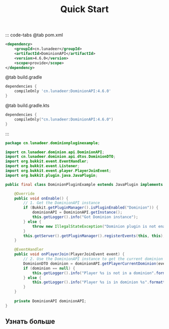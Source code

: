 ﻿---
title: Quick Start
createTime: 2025/04/16 14:38:16
permalink: /ru/api/quick/
---

::: code-tabs
@tab pom.xml
```xml
<dependency>
    <groupId>cn.lunadeer</groupId>
    <artifactId>DominionAPI</artifactId>
    <version>4.6.0</version>
    <scope>provide</scope>
</dependency>
```

@tab build.gradle
```groovy
dependencies {
    compileOnly 'cn.lunadeer:DominionAPI:4.6.0'
}
```

@tab build.gradle.kts
```kotlin
dependencies {
    compileOnly("cn.lunadeer:DominionAPI:4.6.0")
}
```

:::

```java
package cn.lunadeer.dominionpluginexample;

import cn.lunadeer.dominion.api.DominionAPI;
import cn.lunadeer.dominion.api.dtos.DominionDTO;
import org.bukkit.event.EventHandler;
import org.bukkit.event.Listener;
import org.bukkit.event.player.PlayerJoinEvent;
import org.bukkit.plugin.java.JavaPlugin;

public final class DominionPluginExample extends JavaPlugin implements Listener {

    @Override
    public void onEnable() {
        // 1. Get the DominionAPI instance
        if (Bukkit.getPluginManager().isPluginEnabled("Dominion")) {
            dominionAPI = DominionAPI.getInstance();
            this.getLogger().info("Got Dominion instance");
        } else {
            throw new IllegalStateException("Dominion plugin is not enabled. Please ensure it is installed and enabled.");
        }
        this.getServer().getPluginManager().registerEvents(this, this);
    }

    @EventHandler
    public void onPlayerJoin(PlayerJoinEvent event) {
        // 2. Use the DominionAPI instance to get the current dominion of the player
        DominionDTO dominion = dominionAPI.getPlayerCurrentDominion(event.getPlayer());
        if (dominion == null) {
            this.getLogger().info("Player %s is not in a dominion".formatted(event.getPlayer().getName()));
        } else {
            this.getLogger().info("Player %s is in dominion %s".formatted(event.getPlayer().getName(), dominion.getName()));
        }
    }
    
    private DominionAPI dominionAPI;
}
```

## Узнать больше

<LinkCard icon="twemoji:speaker-high-volume" title="Слушать"
description="Когда вы хотите контролировать события, связанные с Dominion"
href="/ru/api/event/" />

<LinkCard icon="twemoji:satellite-antenna" title="Использовать"
description="Когда вы хотите напрямую работать с данными Dominion"
href="/ru/api/operate/" />

